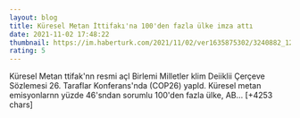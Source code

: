 ```yaml
--- 
layout: blog
title: Küresel Metan İttifakı'na 100'den fazla ülke imza attı
date: 2021-11-02 17:48:22
thumbnail: https://im.haberturk.com/2021/11/02/ver1635875302/3240882_1200x627.jpg
rating: 5
---
```

Küresel Metan ttifak'nn resmi açl Birlemi Milletler klim Deiiklii Çerçeve Sözlemesi 26. Taraflar Konferans'nda (COP26) yapld.
Küresel metan emisyonlarnn yüzde 46'sndan sorumlu 100'den fazla ülke, AB… [+4253 chars]